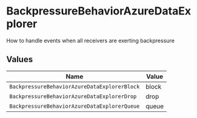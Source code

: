 # BackpressureBehaviorAzureDataExplorer

How to handle events when all receivers are exerting backpressure


## Values

| Name                                         | Value                                        |
| -------------------------------------------- | -------------------------------------------- |
| `BackpressureBehaviorAzureDataExplorerBlock` | block                                        |
| `BackpressureBehaviorAzureDataExplorerDrop`  | drop                                         |
| `BackpressureBehaviorAzureDataExplorerQueue` | queue                                        |